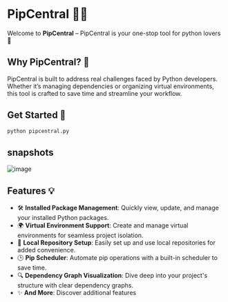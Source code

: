 # PipCentral 🐍🚀

Welcome to **PipCentral** – PipCentral is your one-stop tool for python lovers 🌟  

## Why PipCentral? 🤔  
PipCentral is built to address real challenges faced by Python developers. Whether it’s managing dependencies or organizing virtual environments, this tool is crafted to save time and streamline your workflow.  

## Get Started 🚀

```bash 
python pipcentral.py
```
## snapshots
![image](https://github.com/user-attachments/assets/ee271d77-3e0e-4f28-bb3f-a9ea8bb11046)

## Features 💡  
- 🛠️ **Installed Package Management**: Quickly view, update, and manage your installed Python packages.  
- 🌍 **Virtual Environment Support**: Create and manage virtual environments for seamless project isolation.  
- 💾 **Local Repository Setup**: Easily set up and use local repositories for added convenience.  
- 🕒 **Pip Scheduler**: Automate pip operations with a built-in scheduler to save time.  
- 🔍 **Dependency Graph Visualization**: Dive deep into your project's structure with clear dependency graphs.
- ✨ **And More**: Discover additional features
 


